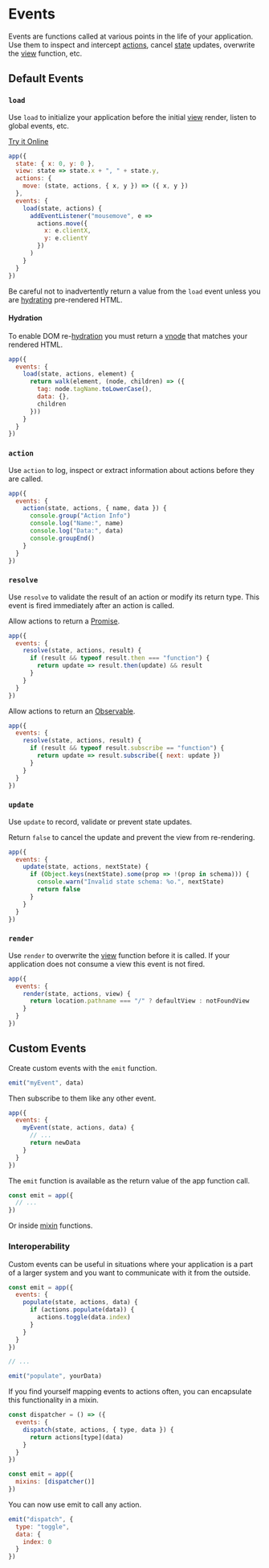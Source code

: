 # Events

Events are functions called at various points in the life of your application. Use them to inspect and intercept [actions](/docs/actions.md), cancel [state](/docs/state.md) updates, overwrite the [view](/docs/view.md) function, etc.

## Default Events

### `load`

Use `load` to initialize your application before the initial [view](/docs/view.md) render, listen to global events, etc.

[Try it Online](https://codepen.io/hyperapp/pen/Bpyraw?editors=0010)

```js
app({
  state: { x: 0, y: 0 },
  view: state => state.x + ", " + state.y,
  actions: {
    move: (state, actions, { x, y }) => ({ x, y })
  },
  events: {
    load(state, actions) {
      addEventListener("mousemove", e =>
        actions.move({
          x: e.clientX,
          y: e.clientY
        })
      )
    }
  }
})
```

Be careful not to inadvertently return a value from the `load` event unless you are [hydrating](#hydration) pre-rendered HTML.

#### Hydration

To enable DOM re-[hydration](/docs/hydration.md) you must return a [vnode](/docs/vnodes.md) that matches your rendered HTML.

```js
app({
  events: {
    load(state, actions, element) {
      return walk(element, (node, children) => ({
        tag: node.tagName.toLowerCase(),
        data: {},
        children
      }))
    }
  }
})
```

### `action`

Use `action` to log, inspect or extract information about actions before they are called.

```js
app({
  events: {
    action(state, actions, { name, data }) {
      console.group("Action Info")
      console.log("Name:", name)
      console.log("Data:", data)
      console.groupEnd()
    }
  }
})
```

### `resolve`

Use `resolve` to validate the result of an action or modify its return type. This event is fired immediately after an action is called.

Allow actions to return a [Promise](https://developer.mozilla.org/en-US/docs/Web/JavaScript/Reference/Global_Objects/Promise).

```js
app({
  events: {
    resolve(state, actions, result) {
      if (result && typeof result.then === "function") {
        return update => result.then(update) && result
      }
    }
  }
})
```

Allow actions to return an [Observable](https://github.com/tc39/proposal-observable).

```js
app({
  events: {
    resolve(state, actions, result) {
      if (result && typeof result.subscribe == "function") {
        return update => result.subscribe({ next: update })
      }
    }
  }
})
```

### `update`

Use `update` to record, validate or prevent state updates.

Return `false` to cancel the update and prevent the view from re-rendering.

```js
app({
  events: {
    update(state, actions, nextState) {
      if (Object.keys(nextState).some(prop => !(prop in schema))) {
        console.warn("Invalid state schema: %o.", nextState)
        return false
      }
    }
  }
})
```

### `render`

Use `render` to overwrite the [view](/docs/view.md) function before it is called. If your application does not consume a view this event is not fired.

```js
app({
  events: {
    render(state, actions, view) {
      return location.pathname === "/" ? defaultView : notFoundView
    }
  }
})
```

## Custom Events

Create custom events with the `emit` function.

```js
emit("myEvent", data)
```

Then subscribe to them like any other event.

```js
app({
  events: {
    myEvent(state, actions, data) {
      // ...
      return newData
    }
  }
})
```

The `emit` function is available as the return value of the app function call.

```js
const emit = app({
  // ...
})
```

Or inside [mixin](/docs/mixins.md#creating-custom-events) functions.

### Interoperability

Custom events can be useful in situations where your application is a part of a larger system and you want to communicate with it from the outside.

```js
const emit = app({
  events: {
    populate(state, actions, data) {
      if (actions.populate(data)) {
        actions.toggle(data.index)
      }
    }
  }
})

// ...

emit("populate", yourData)
```

If you find yourself mapping events to actions often, you can encapsulate this functionality in a mixin.

```js
const dispatcher = () => ({
  events: {
    dispatch(state, actions, { type, data }) {
      return actions[type](data)
    }
  }
})

const emit = app({
  mixins: [dispatcher()]
})
```

You can now use emit to call any action.

```js
emit("dispatch", {
  type: "toggle",
  data: {
    index: 0
  }
})
```
